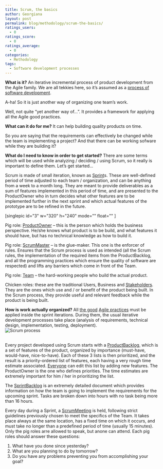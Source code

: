 ```yaml
---
title: Scrum, the basics
author: Georgiana
layout: post
permalink: blog/methodology/scrum-the-basics/
ratings_users:
  - 0
ratings_score:
  - 0
ratings_average:
  - 0
categories:
  - Methodology
tags:
  - Software development processes
---
```

**What is it?** An iterative incremental process of product development from the Agile family. We are all tekkies here, so it&#8217;s assumed as a <a title="Scrum - the Wikipedia page" href="http://en.wikipedia.org/wiki/Scrum_(development)" target="_blank">process of software development</a>.

A-ha! So it is just another way of organizing one team&#8217;s work.

Well, not quite &#8220;yet another way of&#8230;&#8221;. It provides a framework for applying all the Agile good practices.

**What can it do for me?** It can help building quality products on time.

So you are saying that the requirements can effectively be changed while the team is implementing a project? And that there can be working sofware while they are building it?

**What do I need to know in order to get started?** There are some terms which will be used while analyzing / deciding / using Scrum, so it really is important to define them. Let&#8217;s get started&#8230;

Scrum is made of small iteration, known as <span style="text-decoration: underline;">Sprint</span>s. These are well-defined period of time adjusted to each team / organization, and can be anything from a week to a month long. They are meant to provide deliverables as a sum of features implemented in this period of time, and are presented to the ProductOwner who in turn decides what other features are to be implemented further in the next sprint and which actual features of the prototype are to be refined in the future.

[singlepic id="3" w="320" h="240" mode="" float="" ]

Pig role: <span style="text-decoration: underline;">ProductOwner</span> &#8211; this is the person which holds the business perspective. He/she knows what product is to be build, and what features it should have, but has no technical knowledge as how to build it.

Pig role: <span style="text-decoration: underline;">ScrumMaster</span> &#8211; is the glue-maker. This one is the enforcer of rules. Ensures that the Scrum process is used as intended (all the Scrum rules, the implementation of the required items from the ProductBacklog, and all the programming practices which ensure the quality of software are respected) and lifts any barriers which come in front of the Team.

Pig role: <span style="text-decoration: underline;">Team</span> &#8211; the hard-working people who build the actual product. 

Chicken roles: these are the traditional Users, Business and <span style="text-decoration: underline;">Stakeholders</span>. They are the ones which use and / or benefit of the product being built. In the Scrum process, they provide useful and relevant feedback while the product is being built.

**How is work actually organized?** All <a title="10 Key Principles of Agile Software Development, by Kelly Waters" href="http://www.agile-software-development.com/2007/02/10-things-you-need-to-know-about-agile.html" target="_blank">the good</a> <a title="Agile best practices" href="http://www.agilemodeling.com/essays/bestPractices.htm" target="_blank">Agile practices</a> must be applied inside the sprint iterations. During them, the usual iterative development processes take place (analysis of requirements, technical design, implementation, testing, deployment).  
<img src="http://i0.wp.com/upload.wikimedia.org/wikipedia/commons/thumb/5/58/Scrum_process.svg/400px-Scrum_process.svg.png?resize=400%2C200" border="0" alt="Scrum process" data-recalc-dims="1" />

[][1]  
Every project developed using Scrum starts with a <span style="text-decoration: underline;">ProductBacklog</span>, which is a set of features of the product, organized by importance (must-have, would-have, nice-to-have). Each of these 3 lists is then prioritized, and the result is a priority-ordered list of features, each having a very rough time estimate associated. <a title="Scrum Roles" href="#ScrumRoles" target="_self">Everyone</a> can edit this list by adding new features. The ProductOwner is the one who defines priorities. The time estimates are extremely important for him / her in prioritizing the list.

The <span style="text-decoration: underline;">SprintBacklog</span> is an extremely detailed document which provides information on how the team is going to implement the requirements for the upcoming sprint. Tasks are broken down into hours with no task being more than 16 hours.

Every day during a Sprint, a <span style="text-decoration: underline;"><a title="Wikipedia description of a Scrum meeting" href="Each day during the sprint, a project status meeting occurs." target="_blank">ScrumMeeting</a></span> is held, following strict guidelines previously chosen to meet the specifics of the Team. It takes place always at the same location, has a fixed time on which it occurs, and must take no longer than a predefined period of time (usually 15 minutes). Only the pig roles arre allowed to speak, but anone can attend. Each pig roles should answer these questions:

  1. What have you done since yesterday?
  2. What are you planning to do by tomorrow?
  3. Do you have any problems preventing you from accomplishing your goal?

 [1]: ScrumDeliverables
